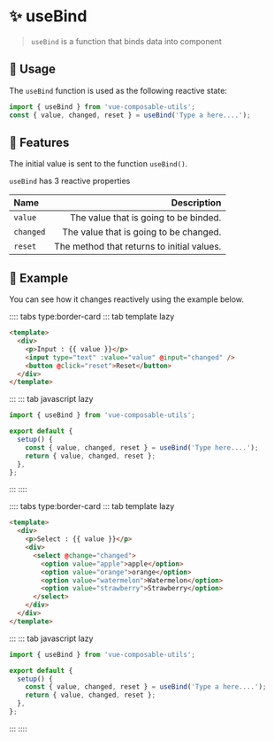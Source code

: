 # :sparkles: useBind

> `useBind` is a function that binds data into component

## :maple_leaf: Usage

The `useBind` function is used as the following reactive state:

```js
import { useBind } from 'vue-composable-utils';
const { value, changed, reset } = useBind('Type a here....');
```

## :rocket: Features

The initial value is sent to the function `useBind()`.

`useBind` has 3 reactive properties

| Name      |                                Description |
| :-------- | -----------------------------------------: |
| `value`   |      The value that is going to be binded. |
| `changed` |     The value that is going to be changed. |
| `reset`   | The method that returns to initial values. |

## :bouquet: Example

You can see how it changes reactively using the example below.

<BindInputComponent />

:::: tabs type:border-card
::: tab template lazy

```html
<template>
  <div>
    <p>Input : {{ value }}</p>
    <input type="text" :value="value" @input="changed" />
    <button @click="reset">Reset</button>
  </div>
</template>
```

:::
::: tab javascript lazy

```js
import { useBind } from 'vue-composable-utils';

export default {
  setup() {
    const { value, changed, reset } = useBind('Type here....');
    return { value, changed, reset };
  },
};
```

:::
::::

<BindSelectComponent />

:::: tabs type:border-card
::: tab template lazy

```html
<template>
  <div>
    <p>Select : {{ value }}</p>
    <div>
      <select @change="changed">
        <option value="apple">apple</option>
        <option value="orange">orange</option>
        <option value="watermelon">Watermelon</option>
        <option value="strawberry">Strawberry</option>
      </select>
    </div>
  </div>
</template>
```

:::
::: tab javascript lazy

```js
import { useBind } from 'vue-composable-utils';

export default {
  setup() {
    const { value, changed, reset } = useBind('Type a here....');
    return { value, changed, reset };
  },
};
```

:::
::::

<ToggleDarkMode/>

